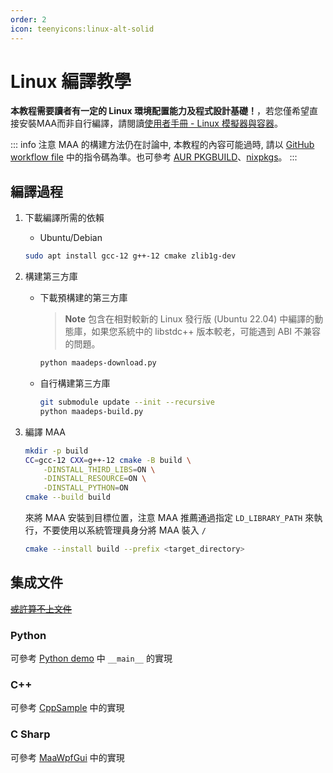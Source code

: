 ```yaml
---
order: 2
icon: teenyicons:linux-alt-solid
---
```

# Linux 編譯教學

**本教程需要讀者有一定的 Linux 環境配置能力及程式設計基礎！**，若您僅希望直接安裝MAA而非自行編譯，請閱讀[使用者手冊 - Linux 模擬器與容器](../manual/device/linux.md)。

::: info 注意
MAA 的構建方法仍在討論中, 本教程的內容可能過時, 請以 [GitHub workflow file](https://github.com/MaaAssistantArknights/MaaAssistantArknights/blob/master/.github/workflows/ci.yml#L134) 中的指令碼為準。也可參考 [AUR PKGBUILD](https://aur.archlinux.org/cgit/aur.git/tree/PKGBUILD?h=maa-assistant-arknights)、[nixpkgs](https://github.com/NixOS/nixpkgs/blob/nixos-unstable/pkgs/by-name/ma/maa-assistant-arknights/package.nix)。
:::

## 編譯過程

1. 下載編譯所需的依賴

    - Ubuntu/Debian

    ```bash
    sudo apt install gcc-12 g++-12 cmake zlib1g-dev
    ```

2. 構建第三方庫

    - 下載預構建的第三方庫

        > **Note**
        > 包含在相對較新的 Linux 發行版 (Ubuntu 22.04) 中編譯的動態庫，如果您系統中的 libstdc++ 版本較老，可能遇到 ABI 不兼容的問題。

        ```bash
        python maadeps-download.py
        ```

    - 自行構建第三方庫

        ```bash
        git submodule update --init --recursive
        python maadeps-build.py
        ```

3. 編譯 MAA

    ```bash
    mkdir -p build
    CC=gcc-12 CXX=g++-12 cmake -B build \
        -DINSTALL_THIRD_LIBS=ON \
        -DINSTALL_RESOURCE=ON \
        -DINSTALL_PYTHON=ON
    cmake --build build
    ```

    來將 MAA 安裝到目標位置，注意 MAA 推薦通過指定 `LD_LIBRARY_PATH` 來執行，不要使用以系統管理員身分將 MAA 裝入 `/`

    ```bash
    cmake --install build --prefix <target_directory>
    ```

## 集成文件

[~~或許算不上文件~~](../protocol/integration.md)

### Python

可參考 [Python demo](https://github.com/MaaAssistantArknights/MaaAssistantArknights/blob/master/src/Python/sample.py) 中 `__main__` 的實現

### C++

可參考 [CppSample](https://github.com/MaaAssistantArknights/MaaAssistantArknights/blob/master/src/Cpp/main.cpp) 中的實現

### C Sharp

可參考 [MaaWpfGui](https://github.com/MaaAssistantArknights/MaaAssistantArknights/blob/master/src/MaaWpfGui/Main/AsstProxy.cs) 中的實現
